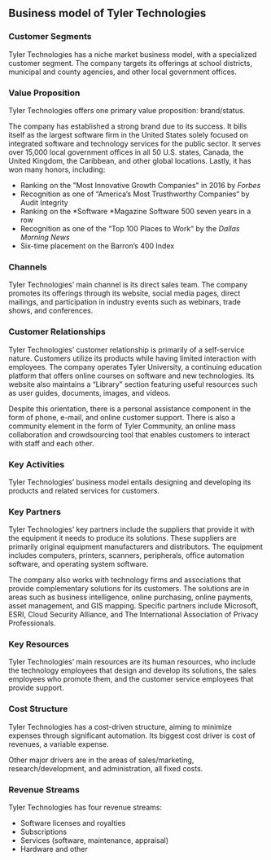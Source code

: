 Business model of Tyler Technologies
------------------------------------

 ### Customer Segments

 Tyler Technologies has a niche market business model, with a specialized customer segment. The company targets its offerings at school districts, municipal and county agencies, and other local government offices.

 ### Value Proposition

 Tyler Technologies offers one primary value proposition: brand/status.

 The company has established a strong brand due to its success. It bills itself as the largest software firm in the United States solely focused on integrated software and technology services for the public sector. It serves over 15,000 local government offices in all 50 U.S. states, Canada, the United Kingdom, the Caribbean, and other global locations. Lastly, it has won many honors, including:

  * Ranking on the "Most Innovative Growth Companies" in 2016 by *Forbes*
 * Recognition as one of “America’s Most Trusthworthy Companies“ by Audit Integrity
 * Ranking on the *Software *Magazine Software 500 seven years in a row
 * Recognition as one of the “Top 100 Places to Work“ by the *Dallas Morning News*
 * Six-time placement on the Barron’s 400 Index
  ### Channels

 Tyler Technologies’ main channel is its direct sales team. The company promotes its offerings through its website, social media pages, direct mailings, and participation in industry events such as webinars, trade shows, and conferences.

 ### Customer Relationships

 Tyler Technologies’ customer relationship is primarily of a self-service nature. Customers utilize its products while having limited interaction with employees. The company operates Tyler University, a continuing education platform that offers online courses on software and new technologies. Its website also maintains a “Library” section featuring useful resources such as user guides, documents, images, and videos.

 Despite this orientation, there is a personal assistance component in the form of phone, e-mail, and online customer support. There is also a community element in the form of Tyler Community, an online mass collaboration and crowdsourcing tool that enables customers to interact with staff and each other.

 ### Key Activities

 Tyler Technologies’ business model entails designing and developing its products and related services for customers.

 ### Key Partners

 Tyler Technologies’ key partners include the suppliers that provide it with the equipment it needs to produce its solutions. These suppliers are primarily original equipment manufacturers and distributors. The equipment includes computers, printers, scanners, peripherals, office automation software, and operating system software.

 The company also works with technology firms and associations that provide complementary solutions for its customers. The solutions are in areas such as business intelligence, online purchasing, online payments, asset management, and GIS mapping. Specific partners include Microsoft, ESRI, Cloud Security Alliance, and The International Association of Privacy Professionals.

 ### Key Resources

 Tyler Technologies’ main resources are its human resources, who include the technology employees that design and develop its solutions, the sales employees who promote them, and the customer service employees that provide support.

 ### Cost Structure

 Tyler Technologies has a cost-driven structure, aiming to minimize expenses through significant automation. Its biggest cost driver is cost of revenues, a variable expense.

 Other major drivers are in the areas of sales/marketing, research/development, and administration, all fixed costs.

 ### Revenue Streams

 Tyler Technologies has four revenue streams:

  * Software licenses and royalties
 * Subscriptions
 * Services (software, maintenance, appraisal)
 * Hardware and other
